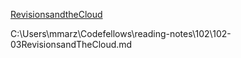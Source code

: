 [RevisionsandtheCloud](https://mmarzett.github.io/reading-notes/)

C:\Users\mmarz\Codefellows\reading-notes\102\102-03RevisionsandTheCloud.md
